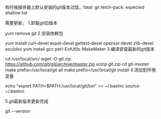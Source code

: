 有时候服务器上默认安装的git版本过低，fatal: git fetch-pack: expected shallow list

需要更新。
1.卸载git旧版本

yum remove git
2.安装依赖包

yum install curl-devel expat-devel gettext-devel openssl-devel zlib-devel asciidoc
yum install  gcc perl-ExtUtils-MakeMaker
3.编译安装最新的git版本

cd /usr/local/src/
wget -O git.zip https://github.com/git/git/archive/master.zip
unzip git.zip
cd git-master
make prefix=/usr/local/git all
make prefix=/usr/local/git install
4.添加到环境变量

echo "export PATH=$PATH:/usr/local/git/bin" >> ~/.bashrc
source ~/.bashrc

5.git最新版本更新完成

git --version